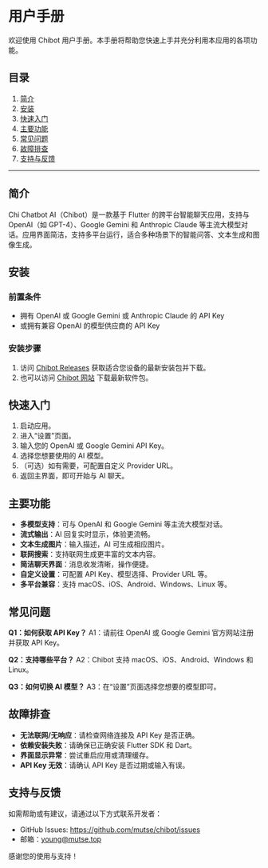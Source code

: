 # 用户手册

欢迎使用 Chibot 用户手册。本手册将帮助您快速上手并充分利用本应用的各项功能。

## 目录
1. [简介](#简介)
2. [安装](#安装)
3. [快速入门](#快速入门)
4. [主要功能](#主要功能)
5. [常见问题](#常见问题)
6. [故障排查](#故障排查)
7. [支持与反馈](#支持与反馈)

---

## 简介

Chi Chatbot AI（Chibot）是一款基于 Flutter 的跨平台智能聊天应用，支持与 OpenAI（如 GPT-4）、Google Gemini 和 Anthropic Claude 等主流大模型对话。应用界面简洁，支持多平台运行，适合多种场景下的智能问答、文本生成和图像生成。

## 安装

### 前置条件

- 拥有 OpenAI 或 Google Gemini 或 Anthropic Claude 的 API Key
- 或拥有兼容 OpenAI 的模型供应商的 API Key

### 安装步骤

1. 访问 [Chibot Releases](https://github.com/mutse/chibot/releases) 获取适合您设备的最新安装包并下载。
2. 也可以访问 [Chibot 网站](https://chibot.mutse.top) 下载最新软件包。

## 快速入门

1. 启动应用。
2. 进入“设置”页面。
3. 输入您的 OpenAI 或 Google Gemini API Key。
4. 选择您想要使用的 AI 模型。
5. （可选）如有需要，可配置自定义 Provider URL。
6. 返回主界面，即可开始与 AI 聊天。

## 主要功能

- **多模型支持**：可与 OpenAI 和 Google Gemini 等主流大模型对话。
- **流式输出**：AI 回复实时显示，体验更流畅。
- **文本生成图片**：输入描述，AI 可生成相应图片。
- **联网搜索**：支持联网生成更丰富的文本内容。
- **简洁聊天界面**：消息收发清晰，操作便捷。
- **自定义设置**：可配置 API Key、模型选择、Provider URL 等。
- **多平台兼容**：支持 macOS、iOS、Android、Windows、Linux 等。

## 常见问题

**Q1：如何获取 API Key？**
A1：请前往 OpenAI 或 Google Gemini 官方网站注册并获取 API Key。

**Q2：支持哪些平台？**
A2：Chibot 支持 macOS、iOS、Android、Windows 和 Linux。

**Q3：如何切换 AI 模型？**
A3：在“设置”页面选择您想要的模型即可。

## 故障排查

- **无法联网/无响应**：请检查网络连接及 API Key 是否正确。
- **依赖安装失败**：请确保已正确安装 Flutter SDK 和 Dart。
- **界面显示异常**：尝试重启应用或清理缓存。
- **API Key 无效**：请确认 API Key 是否过期或输入有误。

## 支持与反馈

如需帮助或有建议，请通过以下方式联系开发者：
- GitHub Issues: https://github.com/mutse/chibot/issues
- 邮箱：young@mutse.top

感谢您的使用与支持！ 